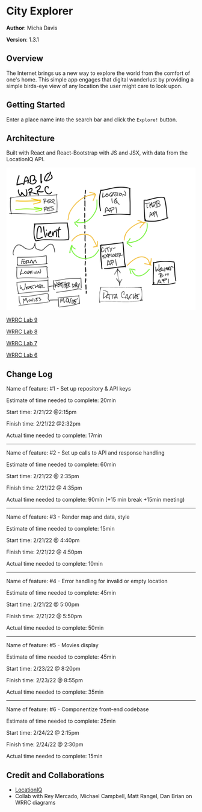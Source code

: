 # City Explorer

**Author**: Micha Davis

**Version**: 1.3.1 

## Overview
The Internet brings us a new way to explore the world from the comfort of one's home. This simple app engages that digital wanderlust by providing a simple birds-eye view of any location the user might care to look upon.

## Getting Started
Enter a place name into the search bar and click the `Explore!` button.

## Architecture
Built with React and React-Bootstrap with JS and JSX, with data from the LocationIQ API.

![The Web Request Response Cycle](./public/wrrc-lab10.png)

[WRRC Lab 9](./public/wrrc-lab9.png)

[WRRC Lab 8](./public/wrrc-lab8.png)

[WRRC Lab 7](./public/wrrc-lab7.png)

[WRRC Lab 6](./public/wrrc-lab6.png)

## Change Log
Name of feature: #1 - Set up repository & API keys

Estimate of time needed to complete: 20min

Start time: 2/21/22 @2:15pm

Finish time: 2/21/22 @2:32pm

Actual time needed to complete: 17min

---

Name of feature: #2 - Set up calls to API and response handling

Estimate of time needed to complete: 60min

Start time: 2/21/22 @ 2:35pm

Finish time: 2/21/22 @ 4:35pm

Actual time needed to complete: 90min (+15 min break +15min meeting)

---

Name of feature: #3 - Render map and data, style

Estimate of time needed to complete: 15min

Start time: 2/21/22 @ 4:40pm

Finish time: 2/21/22 @ 4:50pm

Actual time needed to complete: 10min

---

Name of feature: #4 - Error handling for invalid or empty location

Estimate of time needed to complete: 45min

Start time: 2/21/22 @ 5:00pm

Finish time: 2/21/22 @ 5:50pm

Actual time needed to complete: 50min

---

Name of feature: #5 - Movies display

Estimate of time needed to complete: 45min

Start time: 2/23/22 @ 8:20pm

Finish time: 2/23/22 @ 8:55pm

Actual time needed to complete: 35min

---

Name of feature: #6 - Componentize front-end codebase

Estimate of time needed to complete: 25min

Start time: 2/24/22 @ 2:15pm

Finish time: 2/24/22 @ 2:30pm

Actual time needed to complete: 15min


## Credit and Collaborations
* [LocationIQ](https://locationiq.com/)
* Collab with Rey Mercado, Michael Campbell, Matt Rangel, Dan Brian on WRRC diagrams
